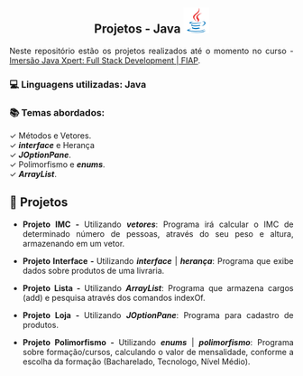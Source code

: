 <h2 align="center"> Projetos - Java <img width="45" src="https://raw.githubusercontent.com/devicons/devicon/master/icons/java/java-original.svg"></h2>

<div align="justify">

Neste repositório estão os projetos realizados até o momento no curso - [Imersão Java Xpert: Full Stack Development | FIAP](https://www.fiap.com.br/shift-ant/curso/tecnologia/java-xpert-full-stack-development).

### 💻 Linguagens utilizadas: Java
  
### 📚 Temas abordados:

✓ Métodos e Vetores. </br>
✓ <b><i>interface</i></b> e Herança</br>
✓ <b><i>JOptionPane</i></b>. </br>
✓ Polimorfismo e <b><i>enums</i></b>. </br>
✓ <b><i>ArrayList</i></b>. </br>

## 🚩 Projetos
- <b>Projeto IMC - </b> Utilizando <b><i>vetores</i></b>: Programa irá calcular o IMC de determinado número de pessoas, através do seu peso e altura, armazenando em um vetor.

- <b>Projeto Interface - </b> Utilizando <b><i>interface</i></b> | <i><b>herança</i></b>: Programa que exibe dados sobre produtos de uma livraria.

- <b> Projeto Lista - </b> Utilizando <b><i>ArrayList</i></b>: Programa que armazena cargos (add) e pesquisa através dos comandos indexOf.

- <b> Projeto Loja - </b> Utilizando <b><i>JOptionPane</i></b>: Programa para cadastro de produtos.

- <b>Projeto Polimorfismo - </b> Utilizando <b><i>enums</i></b> | <i><b>polimorfismo</i></b>: Programa sobre formação/cursos, calculando o valor de mensalidade, conforme a escolha da formação (Bacharelado, Tecnologo, Nível Médio).
